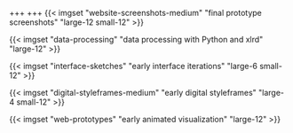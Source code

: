 +++
+++
{{< imgset "website-screenshots-medium" "final prototype screenshots" "large-12 small-12" >}}

{{< imgset "data-processing" "data processing with Python and xlrd" "large-12" >}}

{{< imgset "interface-sketches" "early interface iterations" "large-6 small-12" >}}

{{< imgset "digital-styleframes-medium" "early digital styleframes" "large-4 small-12" >}}

{{< imgset "web-prototypes" "early animated visualization" "large-12" >}}
